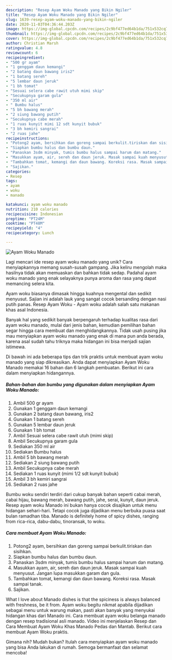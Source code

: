 ```yaml
---
description: "Resep Ayam Woku Manado yang Bikin Ngiler"
title: "Resep Ayam Woku Manado yang Bikin Ngiler"
slug: 1639-resep-ayam-woku-manado-yang-bikin-ngiler
date: 2020-11-03T04:36:44.203Z
image: https://img-global.cpcdn.com/recipes/2c9bf477ed64b1da/751x532cq70/ayam-woku-manado-foto-resep-utama.jpg
thumbnail: https://img-global.cpcdn.com/recipes/2c9bf477ed64b1da/751x532cq70/ayam-woku-manado-foto-resep-utama.jpg
cover: https://img-global.cpcdn.com/recipes/2c9bf477ed64b1da/751x532cq70/ayam-woku-manado-foto-resep-utama.jpg
author: Christian Marsh
ratingvalue: 4.8
reviewcount: 6
recipeingredient:
- "500 gr ayam"
- "1 genggam daun kemangi"
- "2 batang daun bawang iris2"
- "1 batang sereh"
- "5 lembar daun jeruk"
- "1 bh tomat"
- "Sesuai selera cabe rawit utuh mimi skip"
- "Secukupnya garam gula"
- "350 ml air"
- " Bumbu halus"
- "5 bh bawang merah"
- "2 siung bawang putih"
- "Secukupnya cabe merah"
- "1 ruas kunyit mimi 12 sdt kunyit bubuk"
- "3 bh kemiri sangrai"
- "2 ruas jahe"
recipeinstructions:
- "Potong2 ayam, bersihkan dan goreng sampai berkulit.tiriskan dan sisihkan."
- "Siapkan bumbu halus dan bumbu daun."
- "Panaskan 3sdm minyak, tumis bumbu halus sampai harum dan matang."
- "Masukkan ayam, air, sereh dan daun jeruk. Masak sampai kuah menyusut. Jangan lupa masukkan garam dan gula."
- "Tambahkan tomat, kemangi dan daun bawang. Koreksi rasa. Masak sampai tanak."
- "Sajikan."
categories:
- Resep
tags:
- ayam
- woku
- manado

katakunci: ayam woku manado 
nutrition: 210 calories
recipecuisine: Indonesian
preptime: "PT24M"
cooktime: "PT48M"
recipeyield: "4"
recipecategory: Lunch

---
```



![Ayam Woku Manado](https://img-global.cpcdn.com/recipes/2c9bf477ed64b1da/751x532cq70/ayam-woku-manado-foto-resep-utama.jpg)

Lagi mencari ide resep ayam woku manado yang unik? Cara menyiapkannya memang susah-susah gampang. Jika keliru mengolah maka hasilnya tidak akan memuaskan dan bahkan tidak sedap. Padahal ayam woku manado yang enak selayaknya punya aroma dan rasa yang dapat memancing selera kita.

Ayam woku biasanya dimasak hingga kuahnya mengental dan sedikit menyusut. Sajian ini adalah lauk yang sangat cocok bersanding dengan nasi putih panas. Resep Ayam Woku - Ayam woku adalah salah satu makanan khas asal Indonesia.

Banyak hal yang sedikit banyak berpengaruh terhadap kualitas rasa dari ayam woku manado, mulai dari jenis bahan, kemudian pemilihan bahan segar hingga cara membuat dan menghidangkannya. Tidak usah pusing jika mau menyiapkan ayam woku manado yang enak di mana pun anda berada, karena asal sudah tahu triknya maka hidangan ini bisa menjadi sajian istimewa.


Di bawah ini ada beberapa tips dan trik praktis untuk membuat ayam woku manado yang siap dikreasikan. Anda dapat menyiapkan Ayam Woku Manado memakai 16 bahan dan 6 langkah pembuatan. Berikut ini cara dalam menyiapkan hidangannya.

<!--inarticleads1-->

##### Bahan-bahan dan bumbu yang digunakan dalam menyiapkan Ayam Woku Manado:

1. Ambil 500 gr ayam
1. Gunakan 1 genggam daun kemangi
1. Gunakan 2 batang daun bawang, iris2
1. Gunakan 1 batang sereh
1. Gunakan 5 lembar daun jeruk
1. Gunakan 1 bh tomat
1. Ambil Sesuai selera cabe rawit utuh (mimi skip)
1. Ambil Secukupnya garam gula
1. Sediakan 350 ml air
1. Sediakan  Bumbu halus
1. Ambil 5 bh bawang merah
1. Sediakan 2 siung bawang putih
1. Ambil Secukupnya cabe merah
1. Sediakan 1 ruas kunyit (mimi 1/2 sdt kunyit bubuk)
1. Ambil 3 bh kemiri sangrai
1. Sediakan 2 ruas jahe


Bumbu woku sendiri terdiri dari cukup banyak bahan seperti cabai merah, cabai hijau, bawang merah, bawang putih, jahe, serai, kunyit, daun jeruk. Resep ayam woku Manado ini bukan hanya cocok disajikan untuk menu hidangan sehari-hari. Tetapi cocok juga dijadikan menu berbuka puasa saat bulan ramadhan tiba. Manado is definitely home of spicy dishes, ranging from rica-rica, dabu-dabu, tinoransak, to woku. 

<!--inarticleads2-->

##### Cara membuat Ayam Woku Manado:

1. Potong2 ayam, bersihkan dan goreng sampai berkulit.tiriskan dan sisihkan.
1. Siapkan bumbu halus dan bumbu daun.
1. Panaskan 3sdm minyak, tumis bumbu halus sampai harum dan matang.
1. Masukkan ayam, air, sereh dan daun jeruk. Masak sampai kuah menyusut. Jangan lupa masukkan garam dan gula.
1. Tambahkan tomat, kemangi dan daun bawang. Koreksi rasa. Masak sampai tanak.
1. Sajikan.


What I love about Manado dishes is that the spiciness is always balanced with freshness, be it from. Ayam woku begitu nikmat apabila dijadikan sebagai menu untuk warung makan, pasti akan banyak yang menyukai hidangan khas dari Manado ini. Cara membuat ayam woku belanga manado dengan resep tradisional asli manado. Video ini menjelaskan Resep dan Cara Membuat Ayam Woku Khas Manado Pedas dan Mantab. Berikut cara membuat Ayam Woku praktis. 

Gimana nih? Mudah bukan? Itulah cara menyiapkan ayam woku manado yang bisa Anda lakukan di rumah. Semoga bermanfaat dan selamat mencoba!
